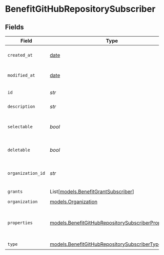 # BenefitGitHubRepositorySubscriber


## Fields

| Field                                                                                                          | Type                                                                                                           | Required                                                                                                       | Description                                                                                                    |
| -------------------------------------------------------------------------------------------------------------- | -------------------------------------------------------------------------------------------------------------- | -------------------------------------------------------------------------------------------------------------- | -------------------------------------------------------------------------------------------------------------- |
| `created_at`                                                                                                   | [date](https://docs.python.org/3/library/datetime.html#date-objects)                                           | :heavy_check_mark:                                                                                             | Creation timestamp of the object.                                                                              |
| `modified_at`                                                                                                  | [date](https://docs.python.org/3/library/datetime.html#date-objects)                                           | :heavy_check_mark:                                                                                             | Last modification timestamp of the object.                                                                     |
| `id`                                                                                                           | *str*                                                                                                          | :heavy_check_mark:                                                                                             | The ID of the benefit.                                                                                         |
| `description`                                                                                                  | *str*                                                                                                          | :heavy_check_mark:                                                                                             | The description of the benefit.                                                                                |
| `selectable`                                                                                                   | *bool*                                                                                                         | :heavy_check_mark:                                                                                             | Whether the benefit is selectable when creating a product.                                                     |
| `deletable`                                                                                                    | *bool*                                                                                                         | :heavy_check_mark:                                                                                             | Whether the benefit is deletable.                                                                              |
| `organization_id`                                                                                              | *str*                                                                                                          | :heavy_check_mark:                                                                                             | The ID of the organization owning the benefit.                                                                 |
| `grants`                                                                                                       | List[[models.BenefitGrantSubscriber](../models/benefitgrantsubscriber.md)]                                     | :heavy_check_mark:                                                                                             | N/A                                                                                                            |
| `organization`                                                                                                 | [models.Organization](../models/organization.md)                                                               | :heavy_check_mark:                                                                                             | N/A                                                                                                            |
| `properties`                                                                                                   | [models.BenefitGitHubRepositorySubscriberProperties](../models/benefitgithubrepositorysubscriberproperties.md) | :heavy_check_mark:                                                                                             | Properties available to subscribers for a benefit of type `github_repository`.                                 |
| `type`                                                                                                         | [models.BenefitGitHubRepositorySubscriberType](../models/benefitgithubrepositorysubscribertype.md)             | :heavy_check_mark:                                                                                             | N/A                                                                                                            |